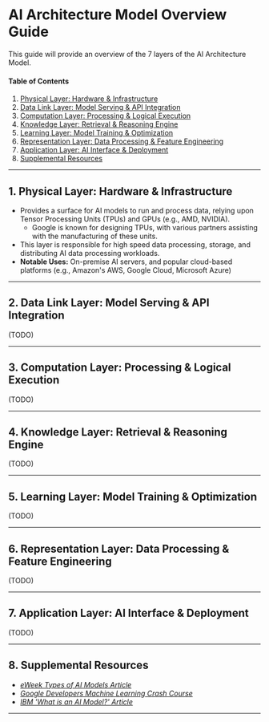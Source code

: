 # AI Architecture Model Overview Guide

This guide will provide an overview of the 7 layers of the AI Architecture Model.

#### Table of Contents

1. [Physical Layer: Hardware & Infrastructure](#physical)
2. [Data Link Layer: Model Serving & API Integration](#data-link)
3. [Computation Layer: Processing & Logical Execution](#computation)
4. [Knowledge Layer: Retrieval & Reasoning Engine](#knowledge)
5. [Learning Layer: Model Training & Optimization](#learning)
6. [Representation Layer: Data Processing & Feature Engineering](#representation)
7. [Application Layer: AI Interface & Deployment](#application)
8. [Supplemental Resources](#supplemental)

<hr />

## <a name="physical">1. Physical Layer: Hardware & Infrastructure</a>

* Provides a surface for AI models to run and process data, relying upon Tensor Processing Units (TPUs) and GPUs (e.g., AMD, NVIDIA).
  + Google is known for designing TPUs, with various partners assisting with the manufacturing of these units.
* This layer is responsible for high speed data processing, storage, and distributing AI data processing workloads.
* **Notable Uses:** On-premise AI servers, and popular cloud-based platforms (e.g., Amazon's AWS, Google Cloud, Microsoft Azure)

<hr />

## <a name="data-link">2. Data Link Layer: Model Serving & API Integration</a>

(TODO)

<hr />

## <a name="computation">3. Computation Layer: Processing & Logical Execution</a>

(TODO)

<hr />

## <a name="knowledge">4. Knowledge Layer: Retrieval & Reasoning Engine</a>

(TODO)

<hr />

## <a name="learning">5. Learning Layer: Model Training & Optimization</a>

(TODO)

<hr />

## <a name="representation">6. Representation Layer: Data Processing & Feature Engineering</a>

(TODO)

<hr />

## <a name="application">7. Application Layer: AI Interface & Deployment</a>

(TODO)

<hr />

## <a name="supplemental">8. Supplemental Resources</a>

* *[eWeek Types of AI Models Article](https://www.eweek.com/artificial-intelligence/ai-model-types/)*
* *[Google Developers Machine Learning Crash Course](https://developers.google.com/machine-learning/crash-course)*
* *[IBM 'What is an AI Model?' Article](https://www.ibm.com/think/topics/ai-model)*
  
<hr />
